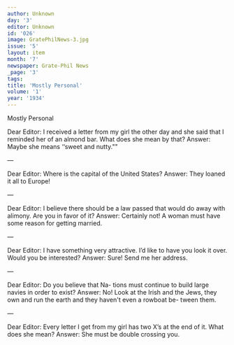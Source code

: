```yaml
---
author: Unknown
day: '3'
editor: Unknown
id: '026'
image: GratePhilNews-3.jpg
issue: '5'
layout: item
month: '7'
newspaper: Grate-Phil News
_page: '3'
tags:
title: 'Mostly Personal'
volume: '1'
year: '1934'
---
```

Mostly Personal

Dear Editor: I received a letter from
my girl the other day and she said that
I reminded her of an almond bar. What
does she mean by that?
Answer: Maybe she means ‘‘sweet and
nutty.""

—

Dear Editor: Where is the capital of
the United States?
Answer: They loaned it all to Europe!

—

Dear Editor: I believe there should be
a law passed that would do away with
alimony. Are you in favor of it?
Answer: Certainly not! A woman must
have some reason for getting married.

—

Dear Editor: I have something very
attractive. I’d like to have you look it
over. Would you be interested?
Answer: Sure! Send me her address.

—

Dear Editor: Do you believe that Na-
tions must continue to build large navies
in order to exist?
Answer: No! Look at the Irish and
the Jews, they own and run the earth
and they haven't even a rowboat be-
tween them.

—

Dear Editor: Every letter I get from
my girl has two X’s at the end of it.
What does she mean?
Answer: She must be double crossing
you.